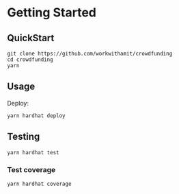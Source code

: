 # Getting Started



## QuickStart

```
git clone https://github.com/workwithamit/crowdfunding
cd crowdfunding
yarn
```

## Usage

Deploy:
```
yarn hardhat deploy
```

## Testing 
``` 
yarn hardhat test
```

### Test coverage

```
yarn hardhat coverage
```
